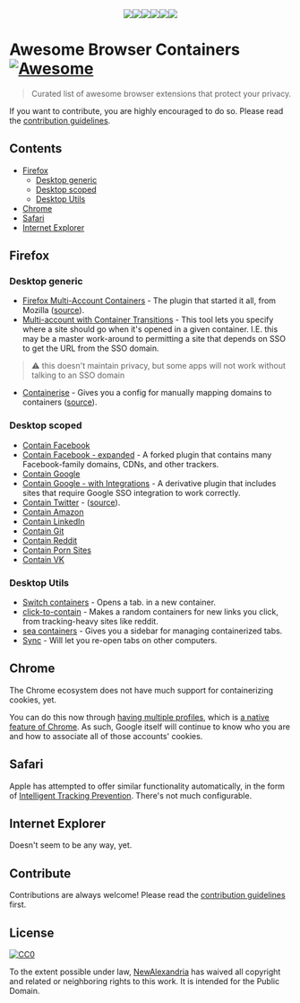 <div align="center">
  <div style="width: 384px; margin: auto;">
	<a href="https://github.com/NewAlexandria/awesome-browser-containers">
    <img src="https://addons.cdn.mozilla.net/user-media/addon_icons/956/956959-64.png?modified=70aa6ec0"><img src="https://addons.cdn.mozilla.net/user-media/addon_icons/956/956763-64.png?modified=4f5183da"><img src="https://addons.cdn.mozilla.net/user-media/addon_icons/996/996764-64.png?modified=59013156"><img src="https://addons.cdn.mozilla.net/user-media/addon_icons/977/977492-64.png?modified=619e9177"><img src="https://addons.cdn.mozilla.net/user-media/addon_icons/1000/1000893-64.png?modified=68523f7c"><img src="https://addons.cdn.mozilla.net/user-media/addon_icons/1001/1001077-64.png?modified=10622d5e">
  </a>
  </div>
</div>

# Awesome Browser Containers [![Awesome](https://awesome.re/badge.svg)](https://awesome.re)

> Curated list of awesome browser extensions that protect your privacy.
>

If you want to contribute, you are highly encouraged to do so. Please read the [contribution guidelines](CONTRIBUTING.md).


## Contents

- [Firefox](#firefox)
  - [Desktop generic](#desktop-generic)
  - [Desktop scoped](#desktop-scoped)
  - [Desktop Utils](#desktop-utils)
- [Chrome](#chrome)
- [Safari](#safari)
- [Internet Explorer](#internet-explorer)

## Firefox

### Desktop generic

- [Firefox Multi-Account Containers](https://addons.mozilla.org/en-US/firefox/addon/multi-account-containers) - The plugin that started it all, from Mozilla ([source](https://github.com/mozilla/multi-account-containers/#readme)).
- [Multi-account with Container Transitions](https://addons.mozilla.org/en-US/firefox/addon/containers-with-transitions) - This tool lets you specify where a site should go when it's opened in a given container.  I.E. this may be a master work-around to permitting a site that depends on SSO to get the URL from the SSO domain.

> :warning: this doesn't maintain privacy, but some apps will not work without talking to an SSO domain

- [Containerise](https://addons.mozilla.org/en-US/firefox/addon/containerise) - Gives you a config for manually mapping domains to containers ([source](https://github.com/kintesh/containerise)).

### Desktop scoped

- [Contain Facebook](https://addons.mozilla.org/en-US/firefox/addon/facebook-container)
- [Contain Facebook - expanded](https://addons.mozilla.org/en-US/firefox/addon/facebook-container-newalexndra/) - A forked plugin that contains many Facebook-family domains, CDNs, and other trackers.
- [Contain Google](https://addons.mozilla.org/en-US/firefox/addon/google-container)
- [Contain Google - with Integrations](https://addons.mozilla.org/en-US/firefox/addon/google-contain-integrations/) - A derivative plugin that includes sites that require Google SSO integration to work correctly.
- [Contain Twitter](https://addons.mozilla.org/en-US/firefox/addon/twitter-container) - ([source](https://github.com/v1shwa/contain-twitter)).
- [Contain Amazon](https://addons.mozilla.org/en-US/firefox/addon/contain-amazon)
- [Contain LinkedIn](https://addons.mozilla.org/en-US/firefox/addon/linkedin-container)
- [Contain Git](https://addons.mozilla.org/en-US/firefox/addon/contain-git)
- [Contain Reddit](https://addons.mozilla.org/en-US/firefox/addon/contain-reddit)
- [Contain Porn Sites](https://addons.mozilla.org/en-US/firefox/addon/porn-container)
- [Contain VK](https://addons.mozilla.org/en-US/firefox/addon/vk-container)


### Desktop Utils

- [Switch containers](https://addons.mozilla.org/en-US/firefox/addon/switch-container-plus) - Opens a tab. in a new container.
- [click-to-contain](https://gitlab.com/NamingThingsIsHard/firefox/click-to-contain) - Makes a random containers for new links you click, from tracking-heavy sites like reddit.
- [sea containers](https://addons.mozilla.org/en-US/firefox/addon/sea-containers) - Gives you a sidebar for managing containerized tabs.
- [Sync](https://addons.mozilla.org/en-US/firefox/addon/containers-sync) - Will let you re-open tabs on other computers.

## Chrome

The Chrome ecosystem does not have much support for containerizing cookies, yet.  

You can do this now through [having multiple profiles](https://www.howtogeek.com/207614/everything-you-need-to-know-about-google-chromes-profile-switcher/), which is [a native feature of Chrome](https://support.google.com/chrome/answer/2364824?co=GENIE.Platform%3DDesktop&hl=en).  As such, Google itself will continue to know who you are and how to associate all of those accounts' cookies.  

## Safari

Apple has attempted to offer similar functionality automatically, in the form of [Intelligent Tracking Prevention](https://webkit.org/blog/8613/intelligent-tracking-prevention-2-1/).  There's not much configurable.

## Internet Explorer

Doesn't seem to be any way, yet.

## Contribute

Contributions are always welcome! Please read the [contribution guidelines](CONTRIBUTING.md) first.

## License

[![CC0](http://mirrors.creativecommons.org/presskit/buttons/88x31/svg/cc-zero.svg)](https://creativecommons.org/publicdomain/zero/1.0/)

To the extent possible under law, [NewAlexandria](https://github.com/NewAlexandria) has waived all copyright and related or neighboring rights to this work.  It is intended for the Public Domain.
